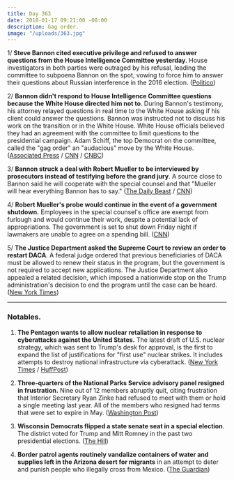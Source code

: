 ```yaml
---
title: Day 363
date: 2018-01-17 09:21:00 -08:00
description: Gag order.
image: "/uploads/363.jpg"
---
```


1/ **Steve Bannon cited executive privilege and refused to answer questions from the House Intelligence Committee yesterday**. House investigators in both parties were outraged by his refusal, leading the committee to subpoena Bannon on the spot, vowing to force him to answer their questions about Russian interference in the 2016 election. ([Politico](https://www.politico.com/story/2018/01/16/steve-bannon-congress-testimony-subpoena-341492))

2/ **Bannon didn't respond to House Intelligence Committee questions because the White House directed him not to**. During Bannon's testimony, his attorney relayed questions in real time to the White House asking if his client could answer the questions. Bannon was instructed not to discuss his work on the transition or in the White House. White House officials believed they had an agreement with the committee to limit questions to the presidential campaign. Adam Schiff, the top Democrat on the committee, called the "gag order" an "audacious" move by the White House. ([Associated Press](https://apnews.com/c103dc352c604ae29b442bbec4cc9106) / [CNN](https://www.cnn.com/2018/01/16/politics/steve-bannon-executive-privilege/index.html) / [CNBC](https://www.cnbc.com/2018/01/17/white-house-official-house-intel-broke-agreement-on-bannon-questions.html))

3/ **Bannon struck a deal with Robert Mueller to be interviewed by prosecutors instead of testifying before the grand jury**. A source close to Bannon said he will cooperate with the special counsel and that "Mueller will hear everything Bannon has to say." ([The Daily Beast](https://www.thedailybeast.com/steve-bannon-will-tell-all-to-robert-mueller-source-says) / [CNN](https://www.cnn.com/2018/01/17/politics/bannon-mueller-strike-deal/index.html))

4/ **Robert Mueller's probe would continue in the event of a government shutdown.** Employees in the special counsel's office are exempt from furlough and would continue their work, despite a potential lack of appropriations. The government is set to shut down Friday night if lawmakers are unable to agree on a spending bill. ([CNN](http://www.cnn.com/2018/01/16/politics/justice-department-special-counsel-shutdown/index.html))

5/ **The Justice Department asked the Supreme Court to review an order to restart DACA**. A federal judge ordered that previous beneficiaries of DACA must be allowed to renew their status in the program, but the government is not required to accept new applications. The Justice Department also appealed a related decision, which imposed a nationwide stop on the Trump administration's decision to end the program until the case can be heard. ([New York Times](https://www.nytimes.com/2018/01/16/us/politics/trump-administration-daca-appeal-supreme-court.html))

---

### Notables.

1. **The Pentagon wants to allow nuclear retaliation in response to cyberattacks against the United States.** The latest draft of U.S. nuclear strategy, which was sent to Trump's desk for approval, is the first to expand the list of justifications for "first use" nuclear strikes. It includes attempts to destroy national infrastructure via cyberattack. ([New York Times](https://www.nytimes.com/2018/01/16/us/politics/pentagon-nuclear-review-cyberattack-trump.html) / [HuffPost](https://www.huffingtonpost.com/entry/trump-nuclear-posture-review-2018_us_5a4d4773e4b06d1621bce4c5))

2. **Three-quarters of the National Parks Service advisory panel resigned in frustration.** Nine out of 12 members abruptly quit, citing frustration that Interior Secretary Ryan Zinke had refused to meet with them or hold a single meeting last year. All of the members who resigned had terms that were set to expire in May. ([Washington Post](https://www.washingtonpost.com/national/health-science/nearly-all-members-of-national-park-service-advisory-panel-resign-in-frustration/2018/01/16/b322ef5e-fae3-11e7-ad8c-ecbb62019393_story.html?utm_term=.c56df61a5735))

3. **Wisconsin Democrats flipped a state senate seat in a special election**. The district voted for Trump and Mitt Romney in the past two presidential elections. ([The Hill](http://thehill.com/homenews/state-watch/369275-dems-flip-wisconsin-state-senate-seat))

4. **Border patrol agents routinely vandalize containers of water and supplies left in the Arizona desert for migrants** in an attempt to deter and punish people who illegally cross from Mexico. ([The Guardian](https://www.theguardian.com/us-news/2018/jan/17/us-border-patrol-sabotage-aid-migrants-mexico-arizona))
